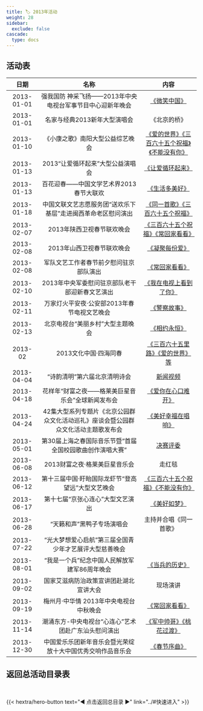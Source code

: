 ```yaml
---
title: 🏷️ 2013年活动
weight: 28
sidebar:
  exclude: false
cascade:
  type: docs
---
```


## 活动表

|日期|名称|内容|
|:-----:|:-----:|:-----:|
|2013-01-01|强我国防 神采飞扬——2013年中央电视台军事节目中心迎新年晚会|[《微笑中国》](../2013/20130101/)|
|2013-01-01|名家与经典2013新年大型演唱会|《北京的桥》|
|2013-01-10|《小康之歌》南阳大型公益综艺晚会|[《爱的世界》《三百六十五个祝福》《不能没有你》](../2013/20130110/)|
|2013-01-13|2013“让爱循环起来”大型公益演唱会|[《让爱循环起来》](../2013/20130113/)|
|2013-01-13|百花迎春——中国文学艺术界2013春节大联欢|[《生活多美好》](../2013/20130113-1/)|
|2013-01-18|中国文联文艺志愿服务团“送欢乐下基层”走进闽西革命老区慰问演出|[《同一首歌》《三百六十五个祝福》](http://xibaipo.com/news2007/News/tgjx/131271722226F4BE0C9F0D8D3D3021B.html)|
|2013-02-07|2013年陕西卫视春节联欢晚会|[《三百六十五个祝福》《常回家看看》](../2013/20130207/#2013年陕西卫视春节联欢晚会)|
|2013-02-08|2013年山西卫视春节联欢晚会|[《凝聚每份爱》](../2013/20130207/#2013年山西卫视春节联欢晚会)|
|2013-02-08|军队文艺工作者春节前夕慰问驻京部队演出|[《常回家看看》](https://news.12371.cn/2013/02/08/ARTI1360278035122187_all.shtml)|
|2013-02-10|2013年中央军委慰问驻京部队老干部迎新春文艺演出|[《我在电视上看到了你》](../2013/20130207/#2013年中央军委慰问驻京部队老干部迎新春文艺演出)|
|2013-02-11|万家灯火平安夜·公安部2013年春节电视文艺晚会|[《警察故事》](../2013/20130211/)|
|2013-02-13|北京电视台“美丽乡村”大型主题晚会|[《相约永恒》](../2013/20130213/)|
|2013-02|2013文化中国·四海同春|[《三百六十五里路》《爱的世界》等](../2013/20130217/)|
|2013-04-04|“诗韵清明”第六届北京清明诗会|[新闻视频](../2013/20130404/)|
|2013-04-18|花样年“财富之夜——格莱美巨星音乐会”全球新闻发布会|[《爱你在心口难开》](../2013/20130418/)|
|2013-04-24|42集大型系列专题片《北京公园群众文化活动巡礼》座谈会暨公园群众文化活动主题歌发布会|[《美好幸福在唱响》](../2013/20130424/)|
|2013-05-01|第30届上海之春国际音乐节暨“首届全国校园歌曲创作演唱大赛”|[决赛评委](http://www.ssimf.org/renda/node18716/node18718/node18726/node18729/u1a1823008.html)|
|2013-06-08|2013财富之夜·格莱美巨星音乐会|走红毯|
|2013-06-12|第十三届中国·盱眙国际龙虾节“登高望远”大型文艺晚会|[《三百六十五个祝福》《不能没有你》](../2013/20130612/)|
|2013-06-17|第十七届“京张心连心”大型文艺演出|[《美好如梦》](../2013/20130617/)|
|2013-06-28|“天籁和声”黑鸭子专场演唱会|主持并合唱《同一首歌》|
|2013-07-22|“光大梦想爱心启航”第三届全国青少年才艺展评大型慈善晚会||
|2013-08-01|“我是一个兵”纪念中国人民解放军建军86周年晚会|[《当兵的历史》](../2013/20130801/)|
|2013-09-02|国家艾滋病防治政策宣讲团赴湖北宣讲大会|现场演讲|
|2013-09-19|梅州月·中华情 2013年中央电视台中秋晚会|[《常回家看看》](../2013/20130919/)|
|2013-11-14|潮涌东方-中央电视台“心连心”艺术团赴广东汕头慰问演出|[《军中帅哥》《桃花过渡》](../2013/20131114/)|
|2013-12-30|中国爱乐乐团新年音乐会暨光荣绽放十大中国优秀交响作品音乐会|[《春节序曲》](../2013/20131230/)|



## 返回总活动目录表

<br>

{{< hextra/hero-button text="◀ 点击返回总目录 ▶" link="../#快速进入" >}}